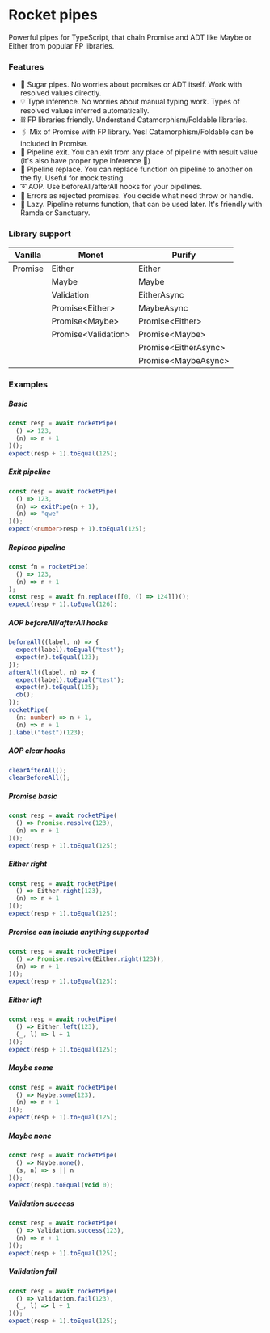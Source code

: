 # Rocket pipes

Powerful pipes for TypeScript, that chain Promise and ADT like Maybe or Either from popular FP libraries.

### Features

- 🍬 Sugar pipes. No worries about promises or ADT itself. Work with resolved values directly.
- 💡 Type inference. No worries about manual typing work. Types of resolved values inferred automatically.
- ⛓️ FP libraries friendly. Understand Catamorphism/Foldable libraries.
- 🖇️ Mix of Promise with FP library. Yes! Catamorphism/Foldable can be included in Promise.
- 🚪 Pipeline exit. You can exit from any place of pipeline with result value (it's also have proper type inference 🤘)
- 🏹 Pipeline replace. You can replace function on pipeline to another on the fly. Useful for mock testing.
- ➰ AOP. Use beforeAll/afterAll hooks for your pipelines.
- 🏓 Errors as rejected promises. You decide what need throw or handle.
- 🦥 Lazy. Pipeline returns function, that can be used later. It's friendly with Ramda or Sanctuary.

### Library support

| Vanilla | Monet                 | Purify                 |
|---------|-----------------------|------------------------|
| Promise | Either                | Either                 |
|         | Maybe                 | Maybe                  |
|         | Validation            | EitherAsync            |
|         | Promise\<Either\>     | MaybeAsync             |
|         | Promise\<Maybe\>      | Promise\<Either\>      |
|         | Promise\<Validation\> | Promise\<Maybe\>       |
|         |                       | Promise\<EitherAsync\> |
|         |                       | Promise\<MaybeAsync\>  |

### Examples

##### Basic

```ts
const resp = await rocketPipe(
  () => 123,
  (n) => n + 1
)();
expect(resp + 1).toEqual(125);
```

##### Exit pipeline

```ts
const resp = await rocketPipe(
  () => 123,
  (n) => exitPipe(n + 1),
  (n) => "qwe"
)();
expect(<number>resp + 1).toEqual(125);
```

##### Replace pipeline

```ts
const fn = rocketPipe(
  () => 123,
  (n) => n + 1
);
const resp = await fn.replace([[0, () => 124]])();
expect(resp + 1).toEqual(126);
```

##### AOP beforeAll/afterAll hooks

```ts
beforeAll((label, n) => {
  expect(label).toEqual("test");
  expect(n).toEqual(123);
});
afterAll((label, n) => {
  expect(label).toEqual("test");
  expect(n).toEqual(125);
  cb();
});
rocketPipe(
  (n: number) => n + 1,
  (n) => n + 1
).label("test")(123);
```

##### AOP clear hooks

```ts
clearAfterAll();
clearBeforeAll();
```

##### Promise basic

```ts
const resp = await rocketPipe(
  () => Promise.resolve(123),
  (n) => n + 1
)();
expect(resp + 1).toEqual(125);
```

##### Either right

```ts
const resp = await rocketPipe(
  () => Either.right(123),
  (n) => n + 1
)();
expect(resp + 1).toEqual(125);
```

##### Promise can include anything supported

```ts
const resp = await rocketPipe(
  () => Promise.resolve(Either.right(123)),
  (n) => n + 1
)();
expect(resp + 1).toEqual(125);
```

##### Either left

```ts
const resp = await rocketPipe(
  () => Either.left(123),
  (_, l) => l + 1
)();
expect(resp + 1).toEqual(125);
```

##### Maybe some

```ts
const resp = await rocketPipe(
  () => Maybe.some(123),
  (n) => n + 1
)();
expect(resp + 1).toEqual(125);
```

##### Maybe none

```ts
const resp = await rocketPipe(
  () => Maybe.none(),
  (s, n) => s || n
)();
expect(resp).toEqual(void 0);
```

##### Validation success

```ts
const resp = await rocketPipe(
  () => Validation.success(123),
  (n) => n + 1
)();
expect(resp + 1).toEqual(125);
```

##### Validation fail

```ts
const resp = await rocketPipe(
  () => Validation.fail(123),
  (_, l) => l + 1
)();
expect(resp + 1).toEqual(125);
```
